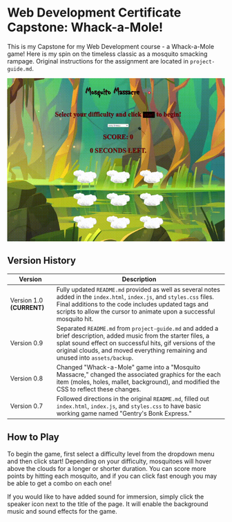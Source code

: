 # Web Development Certificate Capstone: Whack-a-Mole!

This is my Capstone for my Web Development course - a Whack-a-Mole game! Here is my spin on the timeless classic as a mosquito smacking rampage. Original instructions for the assignment are located in `project-guide.md`. 

![mosquito-demo](assets/mosquitos-demo.gif)

## Version History

|Version|Description|
|------|------|
| Version 1.0 **(CURRENT)** | Fully updated `README.md` provided as well as several notes added in the `index.html`, `index.js`, and `styles.css` files. Final additions to the code includes updated tags and scripts to allow the cursor to animate upon a successful mosquito hit. |
| Version 0.9 | Separated `README.md` from `project-guide.md` and added a brief description, added music from the starter files, a splat sound effect on successful hits, gif versions of the original clouds, and moved everything remaining and unused into `assets/backup`. |
| Version 0.8 | Changed "Whack-a-Mole" game into a "Mosquito Massacre," changed the associated graphics for the each item (moles, holes, mallet, background), and modified the CSS to reflect these changes. |
| Version 0.7 | Followed directions in the original `README.md`, filled out `index.html`, `index.js`, and `styles.css` to have basic working game named "Gentry's Bonk Express." |

## How to Play

To begin the game, first select a difficulty level from the dropdown menu and then click start! Depending on your difficulty, mosquitoes will hover above the clouds for a longer or shorter duration. You can score more points by hitting each mosquito, and if you can click fast enough you may be able to get a combo on each one!

If you would like to have added sound for immersion, simply click the speaker icon next to the title of the page. It will enable the background music and sound effects for the game.
